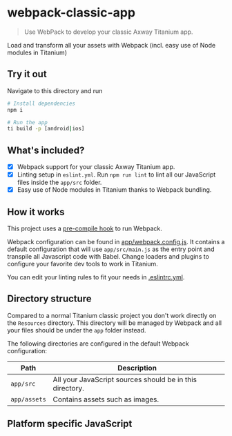 # webpack-classic-app

> Use WebPack to develop your classic Axway Titanium app.

Load and transform all your assets with Webpack (incl. easy use of Node modules in Titanium)

## Try it out

Navigate to this directory and run

```bash
# Install dependencies
npm i

# Run the app
ti build -p [android|ios]
```

## What's included?

- [x] Webpack support for your classic Axway Titanium app.
- [x] Linting setup in `eslint.yml`. Run `npm run lint` to lint all our JavaScript files inside the `app/src` folder.
- [x] Easy use of Node modules in Titanium thanks to Webpack bundling.

## How it works

This project uses a [pre-compile hook](hooks/pre-compile.js) to run Webpack.

Webpack configuration can be found in [app/webpack.config.js](app/webpack.config.js). It contains a default configuration that will use `app/src/main.js` as the entry point and transpile all Javascript code with Babel. Change loaders and plugins to configure your favorite dev tools to work in Titanium.

You can edit your linting rules to fit your needs in [.eslintrc.yml](.eslintrc.yml).

## Directory structure

Compared to a normal Titanium classic project you don't work directly on the `Resources` directory. This directory will be managed by Webpack and all your files should be under the `app` folder instead.

The following directories are configured in the default Webpack configuration:

| Path | Description |
| --- | --- |
| `app/src` | All your JavaScript sources should be in this directory. |
| `app/assets` | Contains assets such as images. |

## Platform specific JavaScript
